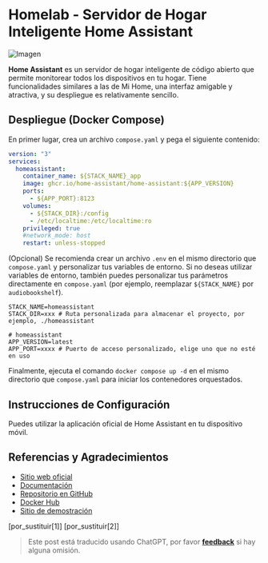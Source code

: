 # Homelab - Servidor de Hogar Inteligente Home Assistant

![Imagen](https://img.wiki-power.com/d/wiki-media/img/202306011647498.png)

**Home Assistant** es un servidor de hogar inteligente de código abierto que permite monitorear todos los dispositivos en tu hogar. Tiene funcionalidades similares a las de Mi Home, una interfaz amigable y atractiva, y su despliegue es relativamente sencillo.

## Despliegue (Docker Compose)

En primer lugar, crea un archivo `compose.yaml` y pega el siguiente contenido:

```yaml title="compose.yaml"
version: "3"
services:
  homeassistant:
    container_name: ${STACK_NAME}_app
    image: ghcr.io/home-assistant/home-assistant:${APP_VERSION}
    ports:
      - ${APP_PORT}:8123
    volumes:
      - ${STACK_DIR}:/config
      - /etc/localtime:/etc/localtime:ro
    privileged: true
    #network_mode: host
    restart: unless-stopped
```

(Opcional) Se recomienda crear un archivo `.env` en el mismo directorio que `compose.yaml` y personalizar tus variables de entorno. Si no deseas utilizar variables de entorno, también puedes personalizar tus parámetros directamente en `compose.yaml` (por ejemplo, reemplazar `${STACK_NAME}` por `audiobookshelf`).

```dotenv title=".env"
STACK_NAME=homeassistant
STACK_DIR=xxx # Ruta personalizada para almacenar el proyecto, por ejemplo, ./homeassistant

# homeassistant
APP_VERSION=latest
APP_PORT=xxxx # Puerto de acceso personalizado, elige uno que no esté en uso
```

Finalmente, ejecuta el comando `docker compose up -d` en el mismo directorio que `compose.yaml` para iniciar los contenedores orquestados.

## Instrucciones de Configuración

Puedes utilizar la aplicación oficial de Home Assistant en tu dispositivo móvil.

## Referencias y Agradecimientos

- [Sitio web oficial](https://www.home-assistant.io/)
- [Documentación](https://www.home-assistant.io/installation/generic-x86-64#docker-compose)
- [Repositorio en GitHub](https://github.com/home-assistant)
- [Docker Hub](https://hub.docker.com/r/homeassistant/home-assistant)
- [Sitio de demostración](https://demo.home-assistant.io/#/lovelace/0)

[por_sustituir[1]]
[por_sustituir[2]]

> Este post está traducido usando ChatGPT, por favor [**feedback**](https://github.com/linyuxuanlin/Wiki_MkDocs/issues/new) si hay alguna omisión.